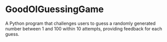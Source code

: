 # GoodOlGuessingGame
A Python program that challenges users to guess a randomly generated number between 1 and 100 within 10 attempts, providing feedback for each guess.
